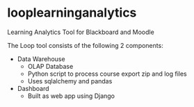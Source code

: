 # looplearninganalytics
Learning Analytics Tool for Blackboard and Moodle

The Loop tool consists of the following 2 components:
* Data Warehouse
  * OLAP Database
  * Python script to process course export zip and log files
  * Uses sqlalchemy and pandas
* Dashboard
  * Built as web app using Django
